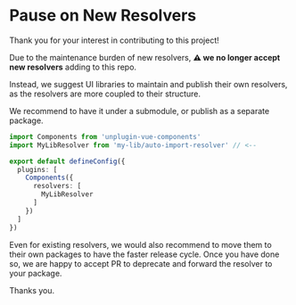 # Pause on New Resolvers

Thank you for your interest in contributing to this project!

Due to the maintenance burden of new resolvers, **⚠️ we no longer accept new resolvers** adding to this repo.

Instead, we suggest UI libraries to maintain and publish their own resolvers, as the resolvers are more coupled to their structure.

We recommend to have it under a submodule, or publish as a separate package.

```ts
import Components from 'unplugin-vue-components'
import MyLibResolver from 'my-lib/auto-import-resolver' // <--

export default defineConfig({
  plugins: [
    Components({
      resolvers: [
        MyLibResolver
      ]
    })
  ]
})
```

Even for existing resolvers, we would also recommend to move them to their own packages to have the faster release cycle. Once you have done so, we are happy to accept PR to deprecate and forward the resolver to your package.

Thanks you.
